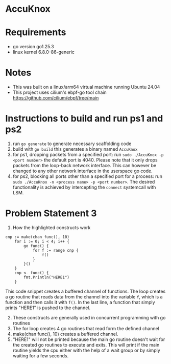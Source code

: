 # AccuKnox
# Requirements
- go version go1.25.3
- linux kernel 6.8.0-86-generic

# Notes
- This was built on a linux/arm64 virtual machine running Ubuntu 24.04
- This project uses cilium's ebpf-go tool chain https://github.com/cilium/ebpf/tree/main

# Instructions to build and run ps1 and ps2
1. run `go generate` to generate necessary scaffolding code
2. build with `go build` this generates a binary named `AccuKnox`
3. for ps1, dropping packets from a specified port: run `sudo ./AccuKnox -p <port number>` the default port is 4040. Please note that it only drops packets from the loop-back
   network interface. This can however be changed to any other network interface in the userspace go code.
4. for ps2, blocking all ports other than a specified port for a process: run `sudo ./AccuKnox -n <process name> -p <port number>`. The desired functionality is achieved by
   intercepting the `connect` systemcall with LSM.


# Problem Statement 3
1. How the highlighted constructs work
```
cnp := make(chan func(), 10)
    for i := 0; i < 4; i++ {
        go func() {
            for f := range cnp {
                f()
            }
        }()
    }
    cnp <- func() {
        fmt.Println("HERE1")
    }
```
This code snippet creates a buffered channel of functions. The loop creates a go routine that reads data from the channel into the variable `f`, which is a function and then calls it with `f()`. In the last line, a function that simply prints "HERE1" is pushed to the channel.

2. These constructs are generally used in concurrent programming with go routines
3. The for loop creates 4 go routines that read form the defined channel
4. make(chan func(), 10) creates a buffered channel.
5. "HERE1" will not be printed because the main go routine doesn't wait for the created go routines to execute and exits. This will print if the main routine yields the cpu either with the help of a wait group or by simply waiting for a few seconds.
